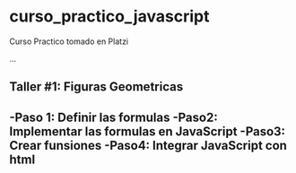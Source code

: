 # curso_practico_javascript
Curso Practico  tomado en Platzi

...
## Taller #1: Figuras Geometricas

-Paso 1: Definir las formulas
-Paso2: Implementar las formulas en JavaScript
-Paso3: Crear funsiones
-Paso4: Integrar JavaScript con html
-

